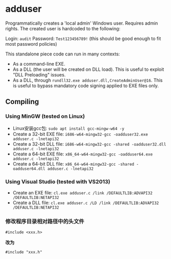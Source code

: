 # adduser

Programmatically creates a 'local admin' Windows user. Requires admin rights. The created user is hardcoded to the following:

Login: `audit`
Password: `Test123456789!` (this should be good enough to fit most password policies)

This standalone piece code can run in many contexts:
- As a command-line EXE.
- As a DLL (the user will be created on DLL load). This is useful to exploit "DLL Preloading" issues.
- As a DLL, through `rundll32.exe adduser.dll,CreateAdminUser@16`. This is useful to bypass mandatory code signing applied to EXE files only.

## Compiling
### Using MinGW (tested on Linux)

- Linux安装gcc包:
`sudo apt install gcc-mingw-w64 -y`
- Create a 32-bit EXE file:
`i686-w64-mingw32-gcc -oadduser32.exe adduser.c -lnetapi32`
- Create a 32-bit DLL file:
`i686-w64-mingw32-gcc -shared -oadduser32.dll adduser.c -lnetapi32`
- Create a 64-bit EXE file:
`x86_64-w64-mingw32-gcc -oadduser64.exe adduser.c -lnetapi32`
- Create a 64-bit DLL file:
`x86_64-w64-mingw32-gcc -shared -oadduser64.dll adduser.c -lnetapi32`

### Using Visual Studio (tested with VS2013)

- Create an EXE file:
`cl.exe adduser.c /link /DEFAULTLIB:ADVAPI32 /DEFAULTLIB:NETAPI32`
- Create a DLL file:
`cl.exe adduser.c /LD /link /DEFAULTLIB:ADVAPI32 /DEFAULTLIB:NETAPI32`
### 修改程序目录相对路径中的头文件
`#include <xxx.h>`

**改为**

`#include "xxx.h"`
